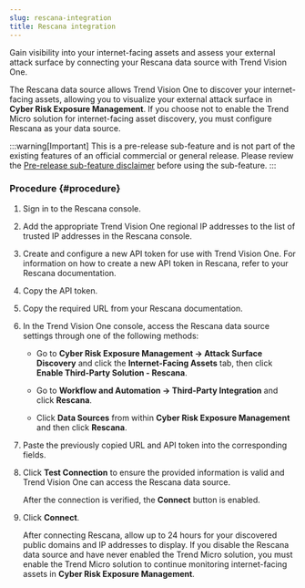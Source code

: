 ```yaml
---
slug: rescana-integration
title: Rescana integration
---
```


Gain visibility into your internet-facing assets and assess your external attack surface by connecting your Rescana data source with Trend Vision One.

The Rescana data source allows Trend Vision One to discover your internet-facing assets, allowing you to visualize your external attack surface in **Cyber Risk Exposure Management**. If you choose not to enable the Trend Micro solution for internet-facing asset discovery, you must configure Rescana as your data source.

:::warning[Important]
This is a pre-release sub-feature and is not part of the existing features of an official commercial or general release. Please review the [Pre-release sub-feature disclaimer](pre-release-sub-feature-disclaimer.md) before using the sub-feature.
:::

### Procedure {#procedure}

1.  Sign in to the Rescana console.

2.  Add the appropriate Trend Vision One regional IP addresses to the list of trusted IP addresses in the Rescana console.

3.  Create and configure a new API token for use with Trend Vision One. For information on how to create a new API token in Rescana, refer to your Rescana documentation.

4.  Copy the API token.

5.  Copy the required URL from your Rescana documentation.

6.  In the Trend Vision One console, access the Rescana data source settings through one of the following methods:

    - Go to **Cyber Risk Exposure Management → Attack Surface Discovery** and click the **Internet-Facing Assets** tab, then click **Enable Third-Party Solution - Rescana**.

    - Go to **Workflow and Automation → Third-Party Integration** and click **Rescana**.

    - Click **Data Sources** from within **Cyber Risk Exposure Management** and then click **Rescana**.

7.  Paste the previously copied URL and API token into the corresponding fields.

8.  Click **Test Connection** to ensure the provided information is valid and Trend Vision One can access the Rescana data source.

    After the connection is verified, the **Connect** button is enabled.

9.  Click **Connect**.

    After connecting Rescana, allow up to 24 hours for your discovered public domains and IP addresses to display. If you disable the Rescana data source and have never enabled the Trend Micro solution, you must enable the Trend Micro solution to continue monitoring internet-facing assets in **Cyber Risk Exposure Management**.
